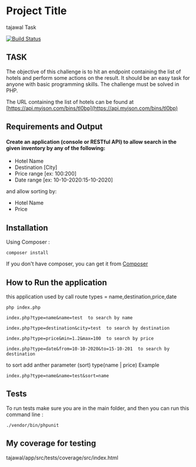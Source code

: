 # Project Title
tajawal Task

[![Build Status](https://travis-ci.org/travis-ci-examples/php.svg?branch=master)](https://travis-ci.org/travis-ci-examples/php)

## TASK
The objective of this challenge is to hit an endpoint containing the list of hotels and perform some actions on the result. It should be an easy task for anyone with basic programming skills. The challenge must be solved in PHP.

The URL containing the list of hotels can be found at [https://api.myjson.com/bins/tl0bp](https://api.myjson.com/bins/tl0bp)

## Requirements and Output

#### Create an application (console or RESTful API) to **allow search** in the given inventory by any of the following:

- Hotel Name
- Destination [City]
- Price range [ex: $100:$200]
- Date range [ex: 10-10-2020:15-10-2020]

and allow sorting by:

- Hotel Name
- Price



## Installation
Using Composer :

```
composer install
```

If you don't have composer, you can get it from [Composer](https://getcomposer.org/)


## How to  Run the application
this application used by call route 
types = name,destination,price,date
```
php index.php
```

```
index.php?type=name&name=test  to search by name
```

```
index.php?type=destination&city=test  to search by destination
```


```
index.php?type=price&min=1.2&max=100  to search by price
```


```
index.php?type=date&from=10-10-2020&to=15-10-201  to search by destination
```

to sort add anther parameter (sort) type(name | price)
Example

```
index.php?type=name&name=test&sort=name  
```



## Tests
To run tests make sure you are in the main folder, and then you can run this command line :

```
./vendor/bin/phpunit

```

## My coverage for  testing
tajawal/app/src/tests/coverage/src/index.html



